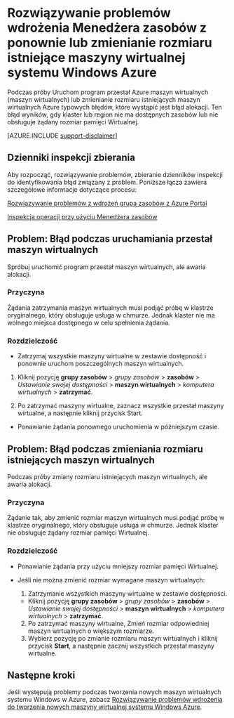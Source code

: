 <properties
   pageTitle="Maszyn wirtualnych ponownie lub zmienianie rozmiaru problemów | Microsoft Azure"
   description="Rozwiązywanie problemów wdrożenia Menedżera zasobów z ponownie lub zmienianie rozmiaru istniejące maszyny wirtualnej systemu Windows Azure"
   services="virtual-machines-windows, azure-resource-manager"
   documentationCenter=""
   authors="Deland-Han"
   manager="felixwu"
   editor=""
   tags="top-support-issue"/>

<tags
   ms.service="virtual-machines-windows"
   ms.topic="support-article"
   ms.tgt_pltfrm="vm-windows"
   ms.devlang="na"
   ms.workload="required"
   ms.date="09/09/2016"
   ms.author="delhan"/>

# <a name="troubleshoot-resource-manager-deployment-issues-with-restarting-or-resizing-an-existing-windows-virtual-machine-in-azure"></a>Rozwiązywanie problemów wdrożenia Menedżera zasobów z ponownie lub zmienianie rozmiaru istniejące maszyny wirtualnej systemu Windows Azure

Podczas próby Uruchom program przestał Azure maszyn wirtualnych (maszyn wirtualnych) lub zmienianie rozmiaru istniejących maszyn wirtualnych Azure typowych błędów, które wystąpić jest błąd alokacji. Ten błąd wyników, gdy klaster lub region nie ma dostępnych zasobów lub nie obsługuje żądany rozmiar pamięci Wirtualnej.

[AZURE.INCLUDE [support-disclaimer](../../includes/support-disclaimer.md)]

## <a name="collect-audit-logs"></a>Dzienniki inspekcji zbierania

Aby rozpocząć, rozwiązywanie problemów, zbieranie dzienników inspekcji do identyfikowania błąd związany z problem. Poniższe łącza zawiera szczegółowe informacje dotyczące procesu:

[Rozwiązywanie problemów z wdrożeń grupa zasobów z Azure Portal](../resource-manager-troubleshoot-deployments-portal.md)

[Inspekcja operacji przy użyciu Menedżera zasobów](../resource-group-audit.md)

## <a name="issue-error-when-starting-a-stopped-vm"></a>Problem: Błąd podczas uruchamiania przestał maszyn wirtualnych

Spróbuj uruchomić program przestał maszyn wirtualnych, ale awaria alokacji.

### <a name="cause"></a>Przyczyna

Żądania zatrzymania maszyn wirtualnych musi podjąć próbę w klastrze oryginalnego, który obsługuje usługa w chmurze. Jednak klaster nie ma wolnego miejsca dostępnego w celu spełnienia żądania.

### <a name="resolution"></a>Rozdzielczość

*   Zatrzymaj wszystkie maszyny wirtualne w zestawie dostępność i ponownie uruchom poszczególnych maszyn wirtualnych.

  1. Kliknij pozycję **grupy zasobów** > _grupy zasobów_ > **zasobów** > _Ustawianie swojej dostępności_ > **maszyn wirtualnych** > _komputera wirtualnych_ > **zatrzymać**.

  2. Po zatrzymać maszyny wirtualne, zaznacz wszystkie przestał maszyny wirtualne, a następnie kliknij przycisk Start.

*   Ponawianie żądania ponownego uruchomienia w późniejszym czasie.

## <a name="issue-error-when-resizing-an-existing-vm"></a>Problem: Błąd podczas zmieniania rozmiaru istniejących maszyn wirtualnych

Podczas próby zmiany rozmiaru istniejących maszyn wirtualnych, ale awaria alokacji.

### <a name="cause"></a>Przyczyna

Żądanie tak, aby zmienić rozmiar maszyn wirtualnych musi podjąć próbę w klastrze oryginalnego, który obsługuje usługa w chmurze. Jednak klaster nie obsługuje żądany rozmiar pamięci Wirtualnej.

### <a name="resolution"></a>Rozdzielczość

* Ponawianie żądania przy użyciu mniejszy rozmiar pamięci Wirtualnej.

* Jeśli nie można zmienić rozmiar wymagane maszyn wirtualnych:

  1. Zatrzymanie wszystkich maszyny wirtualne w zestawie dostępności.

    * Kliknij pozycję **grupy zasobów** > _grupy zasobów_ > **zasobów** > _Ustawianie swojej dostępności_ > **maszyn wirtualnych** > _komputera wirtualnych_ > **zatrzymać**.

  2. Po zatrzymać maszyny wirtualne, Zmień rozmiar odpowiedniej maszyn wirtualnych o większym rozmiarze.
  3. Wybierz pozycję po zmianie rozmiaru maszyn wirtualnych i kliknij przycisk **Start**, a następnie zacznij wszystkich przestał maszyny wirtualne.

## <a name="next-steps"></a>Następne kroki

Jeśli występują problemy podczas tworzenia nowych maszyn wirtualnych systemu Windows w Azure, zobacz [Rozwiązywanie problemów wdrożenia do tworzenia nowych maszyny wirtualnej systemu Windows Azure](../virtual-machines/virtual-machines-windows-troubleshoot-deployment-new-vm.md).

